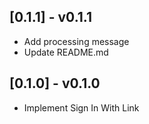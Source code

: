 ## [0.1.1] - v0.1.1

* Add processing message
* Update README.md

## [0.1.0] - v0.1.0

* Implement Sign In With Link
